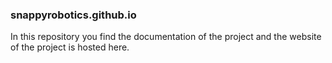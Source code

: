 ### snappyrobotics.github.io
In this repository you find the documentation of the project and the website of the project is hosted here.
